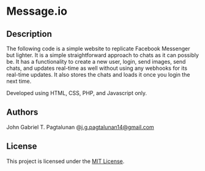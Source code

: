 # Message.io 

## Description

The following code is a simple website to replicate Facebook Messenger but lighter. It is a simple straightforward approach to chats as it can possibly be. It has a functionality to create a new user, login, send images, send chats, and updates real-time as well without using any webhooks for its real-time updates. It also stores the chats and loads it once you login the next time.

Developed using HTML, CSS, PHP, and Javascript only.

## Authors

John Gabriel T. Pagtalunan @j.g.pagtalunan14@gmail.com

## License

This project is licensed under the [MIT License](LICENSE).

